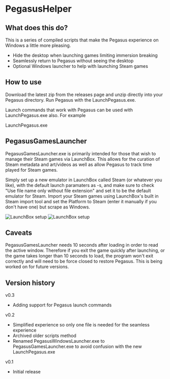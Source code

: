 # PegasusHelper

## What does this do?
This is a series of compiled scripts that make the Pegasus experience on Windows a little more pleasing.

- Hide the desktop when launching games limiting immersion breaking
- Seamlessly return to Pegasus without seeing the desktop
- Optional Windows launcher to help with launching Steam games

## How to use
Download the latest zip from the releases page and unzip directly into your Pegasus directory. Run Pegasus with the LaunchPegasus.exe.

Launch commands that work with Pegasus can be used with LaunchPegasus.exe also. For example 

LaunchPegasus.exe 

## PegasusGamesLauncher
PegasusGamesLauncher.exe is primarily intended for those that wish to manage their Steam games via LaunchBox. This allows for the curation of Steam metadata and art/videos as well as allow Pegasus to track time played for Steam games. 

Simply set up a new emulator in LaunchBox called Steam (or whatever you like), with the default launch paramaters as -s, and make sure to check "Use file name only without file extension" and set it to be the default emulator for Steam. Import your Steam games using LaunchBox's built in Steam import tool and set the Platform to Steam (enter it manually if you don't have one) but scrape as Windows.

![LaunchBox setup](https://i.imgur.com/qiRYihO.png)
![LaunchBox setup](https://i.imgur.com/wHjl9re.png)

## Caveats
PegasusGamesLauncher needs 10 seconds after loading in order to read the active window. Therefore if you exit the game quickly after launching, or the game takes longer than 10 seconds to load, the program won't exit correctly and will need to be force closed to restore Pegasus. This is being worked on for future versions.

## Version history
v0.3
- Adding support for Pegasus launch commands

v0.2
- Simplified experience so only one file is needed for the seamless experience
- Archived older scripts method
- Renamed PegasusWindowsLauncher.exe to PegasusGamesLauncher.exe to avoid confusion with the new LaunchPegasus.exe

v0.1
- Initial release